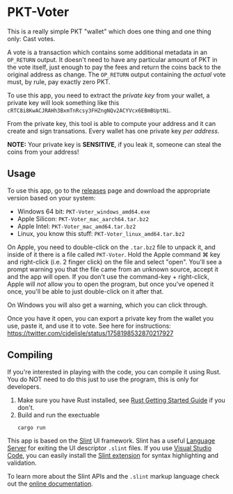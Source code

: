 # PKT-Voter

This is a really simple PKT "wallet" which does one thing and one thing only: Cast votes.

A vote is a transaction which contains some additional metadata in an `OP_RETURN` output.
It doesn't need to have any particular amount of PKT in the vote itself, just enough to pay
the fees and return the coins back to the original address as change. The `OP_RETURN` output
containing the *actual* vote must, by rule, pay exactly zero PKT.

To use this app, you need to extract the *private key* from your wallet, a private key will
look something like this `cRTC8i8KwACJRAHh3BxmTnRcsy3FHZngNQv2ACYVcx6EBmBUptNi`.

From the private key, this tool is able to compute your address and it can create and sign
transations. Every wallet has one private key *per address*.

**NOTE:** Your private key is **SENSITIVE**, if you leak it, someone can steal the coins from
your address!

## Usage
To use this app, go to the [releases](https://github.com/cjdelisle/PKT-Voter/releases/latest)
page and download the appropriate version based on your system:

* Windows 64 bit: `PKT-Voter_windows_amd64.exe`
* Apple Silicon: `PKT-Voter_mac_aarch64.tar.bz2`
* Apple Intel: `PKT-Voter_mac_amd64.tar.bz2`
* Linux, you know this stuff: `PKT-Voter_linux_amd64.tar.bz2`

On Apple, you need to double-click on the `.tar.bz2` file to unpack it, and inside of it there
is a file called `PKT-Voter`. Hold the Apple command ⌘ key and right-click (i.e. 2 finger click)
on the file and select "open". You'll see a prompt warning you that the file came from an
unknown source, accept it and the app will open. If you don't use the command-key + right-click,
Apple will *not* allow you to open the program, but once you've opened it once, you'll be able
to just double-click on it after that.

On Windows you will also get a warning, which you can click through.

Once you have it open, you can export a private key from the wallet you use, paste it, and use
it to vote. See here for instructions: https://twitter.com/cjdelisle/status/1758198532870217927

## Compiling
If you're interested in playing with the code, you can compile it using Rust. You do NOT need
to do this just to use the program, this is only for developers.

1. Make sure you have Rust installed, see
[Rust Getting Started Guide](https://www.rust-lang.org/learn/get-started) if you don't.
2. Build and run the exectuable
    ```
    cargo run
    ```

This app is based on the [Slint](https://slint.rs) UI framework. Slint has a useful
[Language Server](https://github.com/slint-ui/slint/blob/master/tools/lsp/README.md) for exiting the UI
descriptor `.slint` files. If you use [Visual Studio Code](https://code.visualstudio.com), you can easily
install the [Slint extension](https://marketplace.visualstudio.com/items?itemName=Slint.slint) for syntax
highlighting and validation.

To learn more about the Slint APIs and the `.slint` markup language check out the
[online documentation](https://slint.dev/docs).